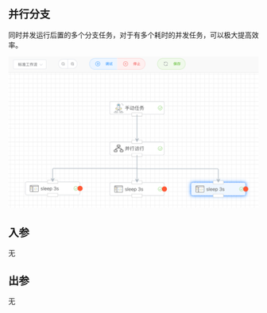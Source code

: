 ## 并行分支

同时并发运行后置的多个分支任务，对于有多个耗时的并发任务，可以极大提高效率。

<img src="./img/parallel.png" alt="image-20240815092818075" style="zoom:50%;" />



## 入参

无



## 出参

无

